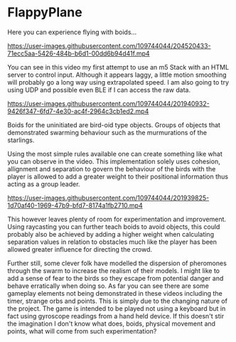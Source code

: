 # FlappyPlane

Here you can experience flying with boids...

https://user-images.githubusercontent.com/109744044/204520433-71ecc5aa-5426-484b-b6d1-00dd6b94d41f.mp4

You can see in this video my first attempt to use an m5 Stack with an HTML server to control input. Although it appears laggy, a little motion smoothing will probably go a long way using extrapolated speed. I am also going to try using UDP and possible even BLE if I can access the raw data.

https://user-images.githubusercontent.com/109744044/201940932-9426f347-6fd7-4e30-ac4f-2964c3cb1ed2.mp4

Boids for the uninitiated are bird-oid type objects. Groups of objects that demonstrated swarming behaviour such as the murmurations of the starlings.

Using the most simple rules available one can create something like what you can observe in the video. This implementation solely uses cohesion, allignment and separation to govern the behaviour of the birds with the player is allowed to add a greater weight to their positional information thus acting as a group leader.

https://user-images.githubusercontent.com/109744044/201939825-1d70af40-1969-47b9-bfd7-8174a1fb2710.mp4

This however leaves plenty of room for experimentation and improvement. Using raycasting you can further teach boids to avoid objects, this could probably also be achieved by adding a higher weight when calculating separation values in relation to obstacles much like the player has been allowed greater influence for directing the crowd.

Further still, some clever folk have modelled the dispersion of pheromones through the swarm to increase the realism of their models. I might like to add a sense of fear to the birds so they escape from potential danger and behave erratically when doing so. As far you can see there are some gameplay elements not being demonstrated in these videos including the timer, strange orbs and points. This is simply due to the changing nature of the project. The game is intended to be played not using a keyboard but in fact using gyroscope readings from a hand held device. If this doesn't stir the imagination I don't know what does, boids, physical movement and points, what will come from such experimentation?

